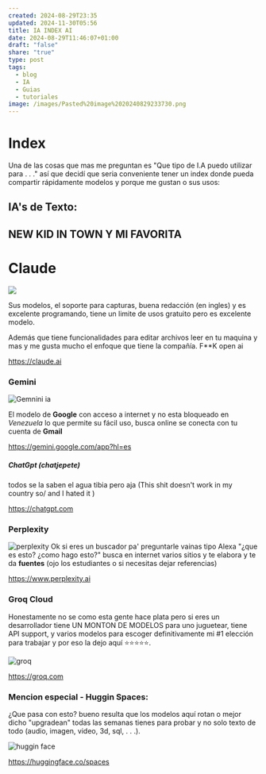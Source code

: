 ```yaml
---
created: 2024-08-29T23:35
updated: 2024-11-30T05:56
title: IA INDEX AI
date: 2024-08-29T11:46:07+01:00
draft: "false"
share: "true"
type: post
tags:
  - blog
  - IA
  - Guias
  - tutoriales
image: /images/Pasted%20image%2020240829233730.png
---
```


# Index

Una de las cosas que mas me preguntan es "Que tipo de I.A puedo utilizar para . . ." así que decidí que seria conveniente tener un index donde pueda compartir rápidamente modelos y porque me gustan o sus usos:


## IA's de Texto:

## NEW KID IN TOWN Y MI FAVORITA

# Claude
![](images/Pasted%20image%2020241130055423.png)

Sus modelos, el soporte para capturas, buena redacción (en ingles) y es excelente programando, tiene un limite de usos gratuito pero es excelente modelo.

Además que tiene funcionalidades para editar archivos leer en tu maquina y mas y me gusta mucho el enfoque que tiene la compañía.
F**K open ai

https://claude.ai








### Gemini

![Gemnini ia](/images/Pasted%20image%2020240829233730.png)

El modelo de **Google** con acceso a internet y no esta bloqueado en *Venezuela* lo que permite su fácil uso, busca online se conecta con tu cuenta de **Gmail**

https://gemini.google.com/app?hl=es


##### ChatGpt (chatjepete)

todos se la saben el agua tibia pero aja (This shit doesn't work in my country so/ and I hated it )

https://chatgpt.com


### Perplexity

![perplexity](/images/Pasted%20image%2020240829234116.png)
Ok si eres un buscador pa' preguntarle vainas tipo Alexa "¿que es esto? ¿como hago esto?" busca en internet varios sitios y te elabora y te da **fuentes** (ojo los estudiantes o si necesitas dejar referencias)

https://www.perplexity.ai


### Groq Cloud

Honestamente no se como esta gente hace plata pero si eres un desarrollador tiene UN MONTON DE MODELOS para uno juguetear, tiene API support, y varios modelos para escoger definitivamente mi #1 elección para trabajar y por eso la dejo aquí ⭐⭐⭐⭐⭐.

![groq](/images/Pasted%20image%2020240829234259.png)

https://groq.com


### Mencion especial - Huggin Spaces:

¿Que pasa con esto? bueno resulta que los modelos aquí rotan o mejor dicho "upgradean" todas las semanas tienes para probar y no solo texto de todo (audio, imagen, video, 3d, sql, . . .).

![huggin face](/images/Pasted%20image%2020240829234454.png)

https://huggingface.co/spaces